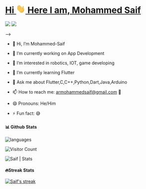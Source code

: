 # [Hi <img src="https://raw.githubusercontent.com/ABSphreak/ABSphreak/master/gifs/Hi.gif" width="30px"> Here I am, Mohammed Saif](https://mohammed-saif.github.io/)
[<img height="30" src="https://img.shields.io/badge/twitter-%231DA1F2.svg?&style=for-the-badge&logo=twitter&logoColor=white" />][twitter]
[<img height="30" src="https://img.shields.io/badge/linkedin-blue.svg?&style=for-the-badge&logo=linkedin&logoColor=white" />][LinkedIn]
<!-- [<img height="30" src="https://img.shields.io/badge/twitter-%231DA1F2.svg?&style=for-the-badge&logo=twitter&logoColor=white" />][twitter] 
[<img height="30" src="https://img.shields.io/badge/linkedin-blue.svg?&style=for-the-badge&logo=linkedin&logoColor=white" />][LinkedIn]
 -->
<!-- ### My Tech Toolbox 🧰

<p align="left">
<img src="https://cdn3.iconfinder.com/data/icons/logos-and-brands-adobe/512/267_Python-512.png" alt="python" width="40" height="40"/> 
<img src="https://upload.wikimedia.org/wikipedia/commons/thumb/6/61/HTML5_logo_and_wordmark.svg/512px-HTML5_logo_and_wordmark.svg.png" alt="html5" height="40"/> 
<img src="https://upload.wikimedia.org/wikipedia/commons/thumb/d/d5/CSS3_logo_and_wordmark.svg/1200px-CSS3_logo_and_wordmark.svg.png" alt="css3" height="40"/> 
 <img src="https://www.pngegg.com/en/png-dotxz" alt="Dart" height="40" width="40"/>
<img src="https://i.pinimg.com/originals/99/f8/87/99f887833c475448723d3c9ac16c179b.png" alt="C++" width="40" height="40"/> 
<img src="https://www.vectorlogo.zone/logos/git-scm/git-scm-icon.svg" alt="git" width="40" height="40"/> 

<!--<img src="https://i.pinimg.com/originals/50/f1/58/50f1582a95bdac10f1c3fa295c8b947b.png" alt="mysql" width="40" height="40"/>
<img src="https://upload.wikimedia.org/wikipedia/commons/2/29/Postgresql_elephant.svg" alt="PostGreSQL" width="40" height="40"/> -->
</p> -->

- 👋 Hi, I’m Mohammed-Saif

- 🔭 I’m currently working on App Development

- 👀 I’m interested in robotics, IOT, game developing

- 🌱 I’m currently learning Flutter

- 💬 Ask me about Flutter,C,C++,Python,Dart,Java,Arduino

- 📫 How to reach me: armohammedsaif@gmail.com 📧
 
- 😄 Pronouns: He/Him

- ⚡ Fun fact: 😅



<h4>📊 Github Stats</h4>

<img src="https://github-readme-stats.vercel.app/api/top-langs/?username=mohammed-saif&layout=compact&theme=tokyonight" alt="languages" height="165">

![Visitor Count](https://profile-counter.glitch.me/{mohammed-saif}/count.svg)

<p align="left"> <img src="https://github-readme-stats.vercel.app/api?username=mohammed-saif&show_icons=true&theme=gotham" alt="Saif | Stats" />

<h4>🔥Streak Stats</h4>

<!-- GitHub Readme Streak Stats - https://github.com/DenverCoder1/github-readme-streak-stats -->
<p align="left">
  <a href="https://github.com/mohammed-saif/github-readme-streak-stats">
    <img title="🔥 Get streak stats for your profile at git.io/streak-stats" alt="Saif's streak" src="https://github-readme-streak-stats.herokuapp.com/?user=mohammed-saif&theme=monokai-metallian&hide_border=true"/>
  </a>
<!--   <p align="center">🔥 Get streak stats for your profile at <a href="https://git.io/streak-stats">git.io/streak-stats</a></p> -->
</p>
 
[twitter]: https://twitter.com/Mohammed__Saif_
[linkedin]: https://www.linkedin.com/in/mohammed-saif-375459154/



<!-- - 👋 Hi, I’m @mohammed-saif
- 👀 I’m interested in robotics, IOT, game developing
- 🌱 I’m currently learning CSE at CUSAT
- 💞️ I’m looking to collaborate on everything (LOL)
- 📫 How to reach me ...
-                   - email - armohammedsaif@gmail.com 
-                   - twitter - https://twitter.com/Mohammed__Saif_ 

 -->
<!---
mohammed-saif/mohammed-saif is a ✨ special ✨ repository because its `README.md` (this file) appears on your GitHub profile.
You can click the Preview link to take a look at your changes.
- -->
